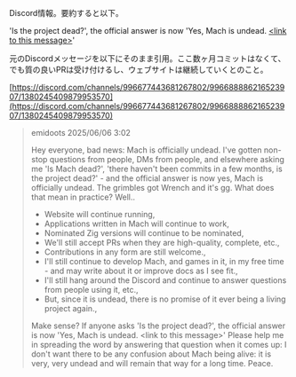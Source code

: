
Discord情報。要約すると以下。

'Is the project dead?', the official answer is now 'Yes, Mach is undead. [&lt;link to this message>]([https://discord.com/channels/996677443681267802/996688886216523907/1380245409879953570](https://discord.com/channels/996677443681267802/996688886216523907/1380245409879953570))' 

元のDiscordメッセージを以下にそのまま引用。ここ数ヶ月コミットはなくて、でも質の良いPRは受け付けるし、ウェブサイトは継続していくとのこと。

[https://discord.com/channels/996677443681267802/996688886216523907/1380245409879953570](https://discord.com/channels/996677443681267802/996688886216523907/1380245409879953570)

> emidoots 2025/06/06 3:02
>
> Hey everyone, bad news: Mach is officially undead. I've gotten non-stop questions from people, DMs from people, and elsewhere asking me 'Is Mach dead?', 'there haven't been commits in a few months, is the project dead?' - and the official answer is now yes, Mach is officially undead. The grimbles got Wrench and it's gg. What does that mean in practice? Well..
> 
> - Website will continue running,
> - Applications written in Mach will continue to work,
> - Nominated Zig versions will continue to be nominated,
> - We'll still accept PRs when they are high-quality, complete, etc.,
> - Contributions in any form are still welcome.,
> - I'll still continue to develop Mach, and games in it, in my free time - and may write about it or improve docs as I see fit.,
> - I'll still hang around the Discord and continue to answer questions from people using it, etc.,
> - But, since it is undead, there is no promise of it ever being a living project again.,
> 
> Make sense? If anyone asks 'Is the project dead?', the official answer is now 'Yes, Mach is undead. &lt;link to this message>' Please help me in spreading the word by answering that question when it comes up: I don't want there to be any confusion about Mach being alive: it is very, very undead and will remain that way for a long time. Peace.
